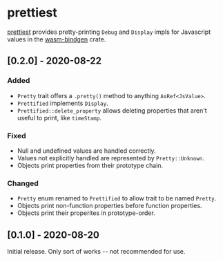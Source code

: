 # prettiest

[prettiest](https://docs.rs/prettiest) provides pretty-printing `Debug` and `Display` impls
for Javascript values in the [wasm-bindgen](https://docs.rs/wasm-bindgen) crate.

<!-- categories: Added, Removed, Changed, Deprecated, Fixed, Security -->

## [0.2.0] - 2020-08-22

### Added

- `Pretty` trait offers a `.pretty()` method to anything `AsRef<JsValue>`.
- `Prettified` implements `Display`.
- `Prettified::delete_property` allows deleting properties that aren't useful to print, like
  `timeStamp`.

### Fixed

- Null and undefined values are handled correctly.
- Values not explicitly handled are represented by `Pretty::Unknown`.
- Objects print properties from their prototype chain.

### Changed

- `Pretty` enum renamed to `Prettified` to allow trait to be named `Pretty`.
- Objects print non-function properties before function properties.
- Objects print their properites in prototype-order.

## [0.1.0] - 2020-08-20

Initial release. Only sort of works -- not recommended for use.
